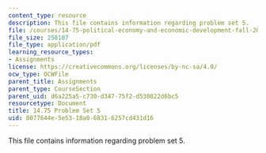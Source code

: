 ```yaml
---
content_type: resource
description: This file contains information regarding problem set 5.
file: /courses/14-75-political-economy-and-economic-development-fall-2012/0077644e5e5318a068316257cd431d16_MIT14_75F12_ProbSet5.pdf
file_size: 258107
file_type: application/pdf
learning_resource_types:
- Assignments
license: https://creativecommons.org/licenses/by-nc-sa/4.0/
ocw_type: OCWFile
parent_title: Assignments
parent_type: CourseSection
parent_uid: d6a225a5-c730-d347-75f2-d530822d6bc5
resourcetype: Document
title: 14.75 Problem Set 5
uid: 0077644e-5e53-18a0-6831-6257cd431d16
---
```

This file contains information regarding problem set 5.